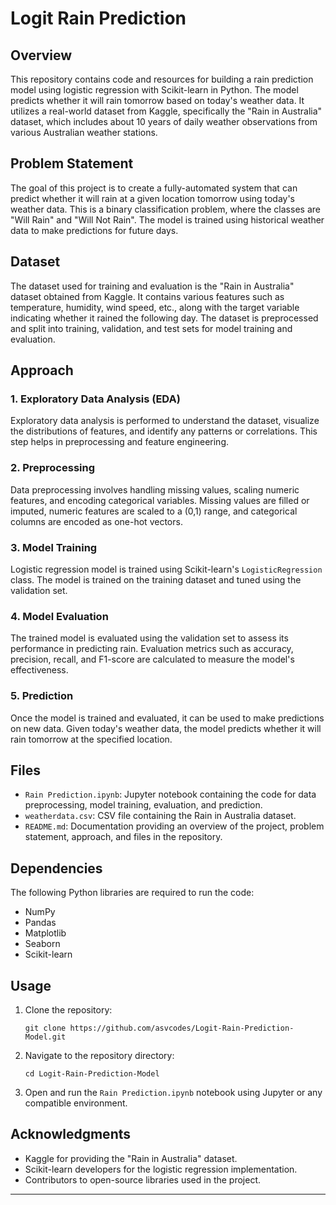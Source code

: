 # Logit Rain Prediction

## Overview

This repository contains code and resources for building a rain prediction model using logistic regression with Scikit-learn in Python. The model predicts whether it will rain tomorrow based on today's weather data. It utilizes a real-world dataset from Kaggle, specifically the "Rain in Australia" dataset, which includes about 10 years of daily weather observations from various Australian weather stations.

## Problem Statement

The goal of this project is to create a fully-automated system that can predict whether it will rain at a given location tomorrow using today's weather data. This is a binary classification problem, where the classes are "Will Rain" and "Will Not Rain". The model is trained using historical weather data to make predictions for future days.

## Dataset

The dataset used for training and evaluation is the "Rain in Australia" dataset obtained from Kaggle. It contains various features such as temperature, humidity, wind speed, etc., along with the target variable indicating whether it rained the following day. The dataset is preprocessed and split into training, validation, and test sets for model training and evaluation.

## Approach

### 1. Exploratory Data Analysis (EDA)

Exploratory data analysis is performed to understand the dataset, visualize the distributions of features, and identify any patterns or correlations. This step helps in preprocessing and feature engineering.

### 2. Preprocessing

Data preprocessing involves handling missing values, scaling numeric features, and encoding categorical variables. Missing values are filled or imputed, numeric features are scaled to a (0,1) range, and categorical columns are encoded as one-hot vectors.

### 3. Model Training

Logistic regression model is trained using Scikit-learn's `LogisticRegression` class. The model is trained on the training dataset and tuned using the validation set.

### 4. Model Evaluation

The trained model is evaluated using the validation set to assess its performance in predicting rain. Evaluation metrics such as accuracy, precision, recall, and F1-score are calculated to measure the model's effectiveness.

### 5. Prediction

Once the model is trained and evaluated, it can be used to make predictions on new data. Given today's weather data, the model predicts whether it will rain tomorrow at the specified location.

## Files

- `Rain Prediction.ipynb`: Jupyter notebook containing the code for data preprocessing, model training, evaluation, and prediction.
- `weatherdata.csv`: CSV file containing the Rain in Australia dataset.
- `README.md`: Documentation providing an overview of the project, problem statement, approach, and files in the repository.

## Dependencies

The following Python libraries are required to run the code:

- NumPy
- Pandas
- Matplotlib
- Seaborn
- Scikit-learn

## Usage

1. Clone the repository:

   ```
   git clone https://github.com/asvcodes/Logit-Rain-Prediction-Model.git
   ```

2. Navigate to the repository directory:

   ```
   cd Logit-Rain-Prediction-Model
   ```

3. Open and run the `Rain Prediction.ipynb` notebook using Jupyter or any compatible environment.

## Acknowledgments

- Kaggle for providing the "Rain in Australia" dataset.
- Scikit-learn developers for the logistic regression implementation.
- Contributors to open-source libraries used in the project.
  
---
